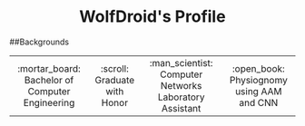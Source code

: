 <h1 align="center">WolfDroid's Profile</h1>

##Backgrounds
<table>
  <tr align="center">
    <td>
      :mortar_board: Bachelor of Computer Engineering
    </td>
    <td>
      :scroll: Graduate with Honor
    </td>
    <td>
      :man_scientist: Computer Networks Laboratory Assistant
    </td>
    <td>
      :open_book: Physiognomy using AAM and CNN
    </td>
  </tr>
  <tr align="center">
  </tr>
</table>

<!--
**WolfDroid/WolfDroid** is a ✨ _special_ ✨ repository because its `README.md` (this file) appears on your GitHub profile.

Here are some ideas to get you started:

- 🔭 I’m currently working on ...
- 🌱 I’m currently learning ...
- 👯 I’m looking to collaborate on ...
- 🤔 I’m looking for help with ...
- 💬 Ask me about ...
- 📫 How to reach me: ...
- 😄 Pronouns: ...
- ⚡ Fun fact: ...
-->
